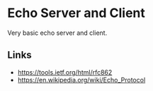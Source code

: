 # Echo Server and Client

Very basic echo server and client.

## Links
  - https://tools.ietf.org/html/rfc862
  - https://en.wikipedia.org/wiki/Echo_Protocol

